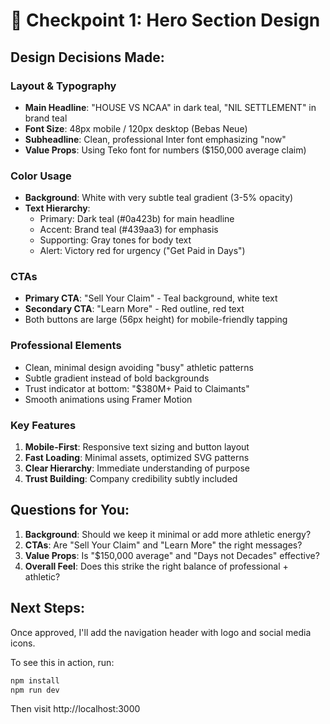 # 🎨 Checkpoint 1: Hero Section Design

## Design Decisions Made:

### Layout & Typography
- **Main Headline**: "HOUSE VS NCAA" in dark teal, "NIL SETTLEMENT" in brand teal
- **Font Size**: 48px mobile / 120px desktop (Bebas Neue)
- **Subheadline**: Clean, professional Inter font emphasizing "now"
- **Value Props**: Using Teko font for numbers ($150,000 average claim)

### Color Usage
- **Background**: White with very subtle teal gradient (3-5% opacity)
- **Text Hierarchy**:
  - Primary: Dark teal (#0a423b) for main headline
  - Accent: Brand teal (#439aa3) for emphasis
  - Supporting: Gray tones for body text
  - Alert: Victory red for urgency ("Get Paid in Days")

### CTAs
- **Primary CTA**: "Sell Your Claim" - Teal background, white text
- **Secondary CTA**: "Learn More" - Red outline, red text
- Both buttons are large (56px height) for mobile-friendly tapping

### Professional Elements
- Clean, minimal design avoiding "busy" athletic patterns
- Subtle gradient instead of bold backgrounds
- Trust indicator at bottom: "$380M+ Paid to Claimants"
- Smooth animations using Framer Motion

### Key Features
1. **Mobile-First**: Responsive text sizing and button layout
2. **Fast Loading**: Minimal assets, optimized SVG patterns
3. **Clear Hierarchy**: Immediate understanding of purpose
4. **Trust Building**: Company credibility subtly included

## Questions for You:

1. **Background**: Should we keep it minimal or add more athletic energy?
2. **CTAs**: Are "Sell Your Claim" and "Learn More" the right messages?
3. **Value Props**: Is "$150,000 average" and "Days not Decades" effective?
4. **Overall Feel**: Does this strike the right balance of professional + athletic?

## Next Steps:
Once approved, I'll add the navigation header with logo and social media icons.

To see this in action, run:
```bash
npm install
npm run dev
```
Then visit http://localhost:3000